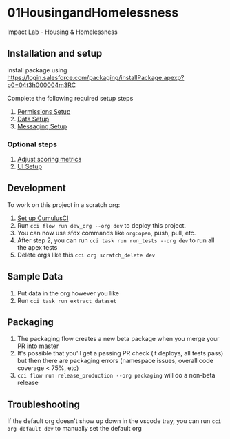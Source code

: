 # 01HousingandHomelessness

Impact Lab - Housing & Homelessness

## Installation and setup

install package using <https://login.salesforce.com/packaging/installPackage.apexp?p0=04t3h000004m3RC>

Complete the following required setup steps

1. [Permissions Setup](/docs/permissions-setup.md)
2. [Data Setup](/docs/data-setup.md)
3. [Messaging Setup](/docs/messaging-setup.md)

### Optional steps

1. [Adjust scoring metrics](/docs/scoring-metrics.md)
2. [UI Setup](/docs/ui-setup.md)

## Development

To work on this project in a scratch org:

1. [Set up CumulusCI](https://cumulusci.readthedocs.io/en/latest/tutorial.html)
2. Run `cci flow run dev_org --org dev` to deploy this project.
3. You can now use sfdx commands like `org:open`, push, pull, etc.
4. After step 2, you can run `cci task run run_tests --org dev` to run all the apex tests
5. Delete orgs like this `cci org scratch_delete dev`

## Sample Data

1. Put data in the org however you like
2. Run `cci task run extract_dataset`

## Packaging

1. The packaging flow creates a new beta package when you merge your PR into master
2. It's possible that you'll get a passing PR check (it deploys, all tests pass) but then there are packaging errors (namespace issues, overall code coverage < 75%, etc)
3. `cci flow run release_production --org packaging` will do a non-beta release

## Troubleshooting

If the default org doesn't show up down in the vscode tray, you can run `cci org default dev` to manually set the default org
